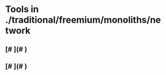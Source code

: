 # Tools in ./traditional/freemium/monoliths/network
## [# <Name>](# <Name>)
## <Single-Line Description>
## [# <Name>](# <Name>)
## <Single-Line Description>
